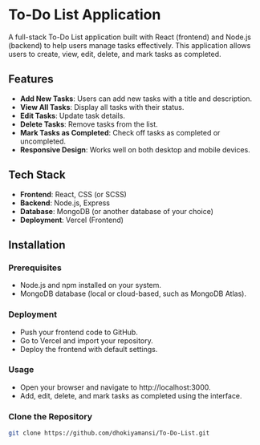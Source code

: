 # To-Do List Application

A full-stack To-Do List application built with React (frontend) and Node.js (backend) to help users manage tasks effectively. This application allows users to create, view, edit, delete, and mark tasks as completed.

## Features

- **Add New Tasks**: Users can add new tasks with a title and description.
- **View All Tasks**: Display all tasks with their status.
- **Edit Tasks**: Update task details.
- **Delete Tasks**: Remove tasks from the list.
- **Mark Tasks as Completed**: Check off tasks as completed or uncompleted.
- **Responsive Design**: Works well on both desktop and mobile devices.

## Tech Stack

- **Frontend**: React, CSS (or SCSS)
- **Backend**: Node.js, Express
- **Database**: MongoDB (or another database of your choice)
- **Deployment**: Vercel (Frontend)

## Installation

### Prerequisites

- Node.js and npm installed on your system.
- MongoDB database (local or cloud-based, such as MongoDB Atlas).

### Deployment
- Push your frontend code to GitHub.
- Go to Vercel and import your repository.
- Deploy the frontend with default settings.

### Usage
- Open your browser and navigate to http://localhost:3000.
- Add, edit, delete, and mark tasks as completed using the interface.

### Clone the Repository
```bash
git clone https://github.com/dhokiyamansi/To-Do-List.git



